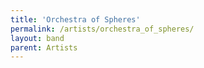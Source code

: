 ```yaml
---
title: 'Orchestra of Spheres'
permalink: /artists/orchestra_of_spheres/
layout: band
parent: Artists
---
```

